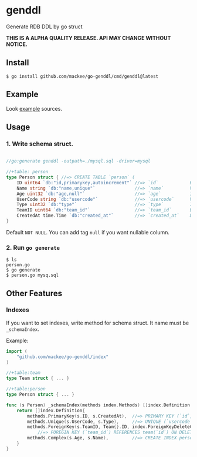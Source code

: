 # genddl
Generate RDB DDL by go struct

**THIS IS A ALPHA QUALITY RELEASE. API MAY CHANGE WITHOUT NOTICE.**

## Install

```
$ go install github.com/mackee/go-genddl/cmd/genddl@latest
```

## Example

Look [example](https://github.com/mackee/go-genddl/blob/master/_example) sources.

## Usage

### 1. Write schema struct.

```go

//go:generate genddl -outpath=./mysql.sql -driver=mysql

//+table: person
type Person struct { //=> CREATE TABLE `person` (
	ID uint64 `db:"id,primarykey,autoincrement"` //=> `id`            BIGINT unsigned NOT NULL PRIMARY KEY AUTO_INCREMENT,
	Name string `db:"name,unique"`               //=> `name`          VARCHAR(191) NOT NULL UNIQUE,
	Age uint32 `db:"age,null"`                   //=> `age`           INTEGER unsigned NULL,
	UserCode string `db:"usercode"`              //=> `usercode`      VARCHAR(191) NOT NULL,
	Type uint32 `db:"type"`                      //=> `type`          INTEGER unsigned NOT NULL,
	TeamID uint64 `db:"team_id"`                 //=> `team_id`       BIGINT unsigned NOT NULL,
	CreatedAt time.Time `db:"created_at"`        //=> `created_at`    DATETIME NOT NULL
}
```

Default `NOT NULL`. You can add tag `null` if you want nullable column.

### 2. Run `go generate`

```
$ ls
person.go
$ go generate
$ person.go mysq.sql
```

## Other Features

### Indexes

If you want to set indexes, write method for schema struct. It name must be `_schemaIndex`.

Example:
```go
import (
	"github.com/mackee/go-genddl/index"
)

//+table:team
type Team struct { ... }

//+table:person
type Person struct { ... }

func (s Person) _schemaIndex(methods index.Methods) []index.Definition {
	return []index.Definition{
		methods.PrimaryKey(s.ID, s.CreatedAt),  //=> PRIMARY KEY (`id`, `created_at`),
		methods.Unique(s.UserCode, s.Type),     //=> UNIQUE (`usercode`, `type`),
		methods.ForeignKey(s.TeamID, Team{}.ID, index.ForeignKeyDeleteCascade, index.ForeignKeyUpdateSetDefault),
		    //=> FOREGIN KEY (`team_id`) REFERENCES team(`id`) ON DELETE CASCADE ON UPDATE SET DEFAULT
		methods.Complex(s.Age, s.Name),         //=> CREATE INDEX person_age_name (`age`, `name`);
	}
}
```
